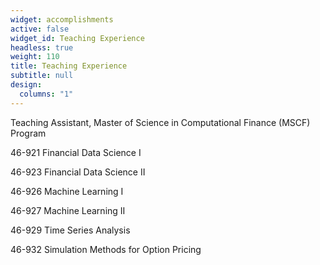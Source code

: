 ```yaml
---
widget: accomplishments
active: false
widget_id: Teaching Experience
headless: true
weight: 110
title: Teaching Experience
subtitle: null
design:
  columns: "1"
---
```

Teaching Assistant, Master of Science in Computational Finance (MSCF) Program

46-921 Financial Data Science I

46-923 Financial Data Science II

46-926 Machine Learning I

46-927 Machine Learning II

46-929 Time Series Analysis

46-932 Simulation Methods for Option Pricing
